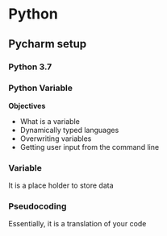 # Python 
## Pycharm setup
### Python 3.7
### Python Variable

**Objectives**
- What is a variable
- Dynamically typed languages
- Overwriting variables
- Getting user input from the command line

### Variable
It is a place holder to store data

### Pseudocoding
Essentially, it is a translation of your code